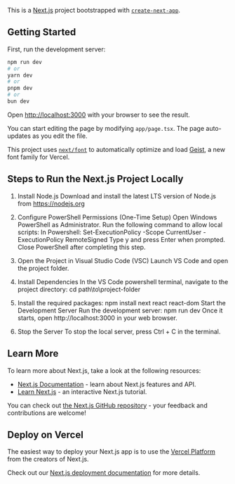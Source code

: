 This is a [Next.js](https://nextjs.org) project bootstrapped with [`create-next-app`](https://nextjs.org/docs/app/api-reference/cli/create-next-app).

## Getting Started

First, run the development server:

```bash
npm run dev
# or
yarn dev
# or
pnpm dev
# or
bun dev
```

Open [http://localhost:3000](http://localhost:3000) with your browser to see the result.

You can start editing the page by modifying `app/page.tsx`. The page auto-updates as you edit the file.

This project uses [`next/font`](https://nextjs.org/docs/app/building-your-application/optimizing/fonts) to automatically optimize and load [Geist](https://vercel.com/font), a new font family for Vercel.

## Steps to Run the Next.js Project Locally
1. Install Node.js
        Download and install the latest LTS version of Node.js from https://nodejs.org

2. Configure PowerShell Permissions (One-Time Setup)
Open Windows PowerShell as Administrator.
Run the following command to allow local scripts:
    In Powershell:
        Set-ExecutionPolicy -Scope CurrentUser -ExecutionPolicy RemoteSigned
        Type y and press Enter when prompted.
Close PowerShell after completing this step.

3. Open the Project in Visual Studio Code (VSC)
    Launch VS Code and open the project folder.

4. Install Dependencies
    In the VS Code powershell terminal, navigate to the project directory:
        cd path\to\project-folder

5. Install the required packages:
        npm install next react react-dom
    Start the Development Server
    Run the development server:
        npm run dev
    Once it starts, open http://localhost:3000 in your web browser.

6. Stop the Server
    To stop the local server, press Ctrl + C in the terminal.

## Learn More

To learn more about Next.js, take a look at the following resources:

- [Next.js Documentation](https://nextjs.org/docs) - learn about Next.js features and API.
- [Learn Next.js](https://nextjs.org/learn) - an interactive Next.js tutorial.

You can check out [the Next.js GitHub repository](https://github.com/vercel/next.js) - your feedback and contributions are welcome!

## Deploy on Vercel

The easiest way to deploy your Next.js app is to use the [Vercel Platform](https://vercel.com/new?utm_medium=default-template&filter=next.js&utm_source=create-next-app&utm_campaign=create-next-app-readme) from the creators of Next.js.

Check out our [Next.js deployment documentation](https://nextjs.org/docs/app/building-your-application/deploying) for more details.
